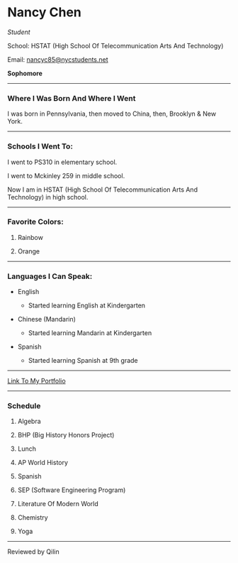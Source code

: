 # Nancy Chen

_Student_

School: HSTAT (High School Of Telecommunication Arts And Technology)

Email: nancyc85@nycstudents.net

**Sophomore**

---
### Where I Was Born And Where I Went

I was born in Pennsylvania, then moved to China, then, Brooklyn & New York.

---
### Schools I Went To:

I went to PS310 in elementary school.

I went to Mckinley 259 in middle school.

Now I am in HSTAT (High School Of Telecommunication Arts And Technology) in high school.

---
### Favorite Colors:

1. Rainbow

2. Orange

---
### Languages I Can Speak:

* English
  * Started learning English at Kindergarten

* Chinese (Mandarin)
  * Started learning Mandarin at Kindergarten

* Spanish
  * Started learning Spanish at 9th grade

---

[Link To My Portfolio](https://nancyc0337.github.io/)

---

### Schedule

1. Algebra

2. BHP (Big History Honors Project)

3. Lunch

4. AP World History

5. Spanish

6. SEP (Software Engineering Program)

7. Literature Of Modern World

8. Chemistry

9. Yoga

---
Reviewed by Qilin

